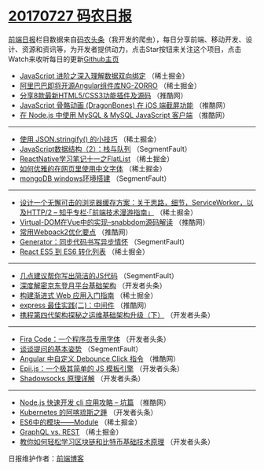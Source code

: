 # [20170727 码农日报](https://toutiao.qdkfweb.cn/date/2017/07/27)

[前端日报](https://qdkfweb.cn/c/news)栏目数据来自[码农头条](https://toutiao.qdkfweb.cn/)（我开发的爬虫），每日分享前端、移动开发、设计、资源和资讯等，为开发者提供动力，点击Star按钮来关注这个项目，点击Watch来收听每日的更新[Github主页](https://github.com/kujian/frontendDaily)
* [JavaScript 进阶之深入理解数据双向绑定](https://toutiao.qdkfweb.cn/45709.html) （稀土掘金）
* [阿里巴巴即将开源Angular组件库NG-ZORRO](https://toutiao.qdkfweb.cn/45699.html) （稀土掘金）
* [分享8款最新HTML5/CSS3功能插件及源码](https://toutiao.qdkfweb.cn/45672.html) （推酷网）
* [JavaScript 骨骼动画 (DragonBones) 在 iOS 端截屏功能](https://toutiao.qdkfweb.cn/45679.html) （推酷网）
* [在 Node.js 中使用 MySQL &amp; MySQL JavaScript 客户端](https://toutiao.qdkfweb.cn/45671.html) （推酷网）

***
* [使用 JSON.stringify() 的小技巧](https://toutiao.qdkfweb.cn/45705.html) （稀土掘金）
* [JavaScript数据结构（2）：栈与队列](https://toutiao.qdkfweb.cn/45662.html) （SegmentFault）
* [ReactNative学习笔记十一之FlatList](https://toutiao.qdkfweb.cn/45706.html) （稀土掘金）
* [如何优雅的在网页里使用中文字体](https://toutiao.qdkfweb.cn/45707.html) （稀土掘金）
* [mongoDB windows环境搭建](https://toutiao.qdkfweb.cn/45664.html) （SegmentFault）

***
* [设计一个无懈可击的浏览器缓存方案：关于思路，细节，ServiceWorker，以及HTTP/2 &#8211; 知乎专栏·「前端技术漫游指南」](https://toutiao.qdkfweb.cn/45708.html) （稀土掘金）
* [Virtual-DOM在Vue中的实现&#8211;snabbdom源码解读](https://toutiao.qdkfweb.cn/45670.html) （推酷网）
* [常用Webpack2优化要点](https://toutiao.qdkfweb.cn/45675.html) （推酷网）
* [Generator：同步代码书写异步情怀](https://toutiao.qdkfweb.cn/45655.html) （SegmentFault）
* [React ES5 到 ES6 转化列表](https://toutiao.qdkfweb.cn/45700.html) （稀土掘金）

***
* [几点建议帮你写出简洁的JS代码](https://toutiao.qdkfweb.cn/45657.html) （SegmentFault）
* [深度解密京东登月平台基础架构](https://toutiao.qdkfweb.cn/45730.html) （开发者头条）
* [构建渐进式 Web 应用入门指南](https://toutiao.qdkfweb.cn/45693.html) （稀土掘金）
* [express 最佳实践(二)：中间件](https://toutiao.qdkfweb.cn/45673.html) （推酷网）
* [携程第四代架构探秘之运维基础架构升级（下）](https://toutiao.qdkfweb.cn/45736.html) （开发者头条）

***
* [Fira Code：一个程序员专用字体](https://toutiao.qdkfweb.cn/45737.html) （开发者头条）
* [谈谈提问的基本姿势](https://toutiao.qdkfweb.cn/45654.html) （SegmentFault）
* [Angular 中自定义 Debounce Click 指令](https://toutiao.qdkfweb.cn/45676.html) （推酷网）
* [Epii.js：一个极其简单的 JS 模板引擎](https://toutiao.qdkfweb.cn/45738.html) （开发者头条）
* [Shadowsocks 原理详解](https://toutiao.qdkfweb.cn/45728.html) （开发者头条）

***
* [Node.js 快速开发 cli 应用攻略 &#8211; 坑篇](https://toutiao.qdkfweb.cn/45668.html) （推酷网）
* [Kubernetes 的阿喀琉斯之踵](https://toutiao.qdkfweb.cn/45741.html) （开发者头条）
* [ES6中的模块——Module](https://toutiao.qdkfweb.cn/45702.html) （稀土掘金）
* [GraphQL vs. REST](https://toutiao.qdkfweb.cn/45703.html) （稀土掘金）
* [教你如何轻松学习区块链和比特币基础技术原理](https://toutiao.qdkfweb.cn/45732.html) （开发者头条）

日报维护作者：[前端博客](https://qdkfweb.cn/) 